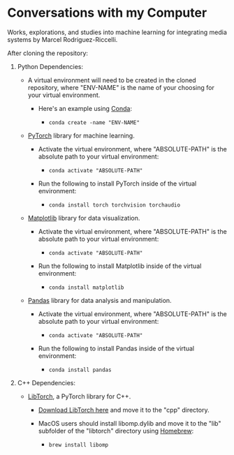 # Conversations with my Computer

Works, explorations, and studies into machine learning for integrating media systems by Marcel Rodriguez-Riccelli.

After cloning the repository:

1. Python Dependencies:

    - A virtual environment will need to be created in the cloned repository, where "ENV-NAME" is the name of your choosing for your virtual environment.

        - Here's an example using [Conda](https://docs.conda.io/projects/conda/en/stable/#):

            - ``` conda create -name "ENV-NAME" ```

    - [PyTorch](https://pytorch.org/) library for machine learning.

        - Activate the virtual environment, where "ABSOLUTE-PATH" is the absolute path to your virtual environment:

            - ``` conda activate "ABSOLUTE-PATH" ```

        - Run the following to install PyTorch inside of the virtual environment:

            -   ``` conda install torch torchvision torchaudio ```

    - [Matplotlib](https://matplotlib.org/) library for data visualization.
            
        - Activate the virtual environment, where "ABSOLUTE-PATH" is the absolute path to your virtual environment:

            - ``` conda activate "ABSOLUTE-PATH" ```

        - Run the following to install Matplotlib inside of the virtual environment:
            
            - ``` conda install matplotlib ```

    - [Pandas](https://pandas.pydata.org/) library for data analysis and manipulation.

        - Activate the virtual environment, where "ABSOLUTE-PATH" is the absolute path to your virtual environment:

            - ``` conda activate "ABSOLUTE-PATH" ```
        
        - Run the following to install Pandas inside of the virtual environment:

            - ``` conda install pandas ```


2. C++ Dependencies:

    - [LibTorch](https://pytorch.org/), a PyTorch library for C++.

        - [Download LibTorch here](https://pytorch.org/get-started/locally/) and move it to the "cpp" directory.

        - MacOS users should install libomp.dylib and move it to the "lib" subfolder of the "libtorch" directory using [Homebrew](https://brew.sh/):

            - ``` brew install libomp ```
